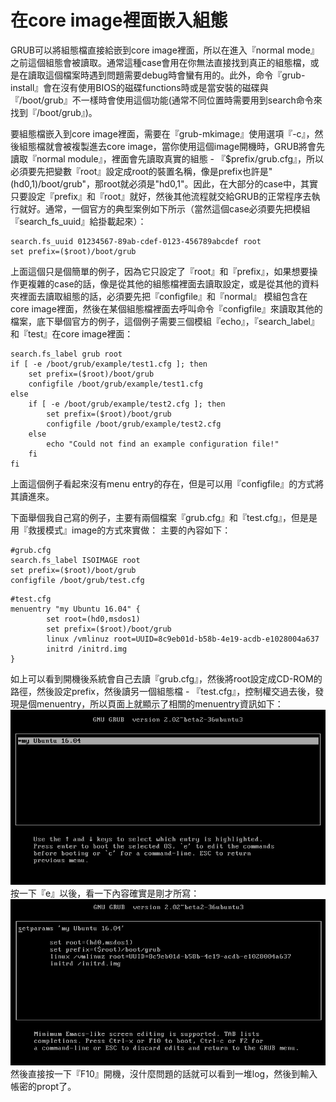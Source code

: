 # 在core image裡面嵌入組態
GRUB可以將組態檔直接給嵌到core image裡面，所以在進入『normal mode』之前這個組態會被讀取。通常這種case會用在你無法直接找到真正的組態檔，或是在讀取這個檔案時遇到問題需要debug時會蠻有用的。此外，命令『grub-install』會在沒有使用BIOS的磁碟functions時或是當安裝的磁碟與『/boot/grub』不一樣時會使用這個功能(通常不同位置時需要用到search命令來找到『/boot/grub』)。

要組態檔嵌入到core image裡面，需要在『grub-mkimage』使用選項『-c』，然後組態檔就會被複製進去core image，當你使用這個image開機時，GRUB將會先讀取『normal module』，裡面會先讀取真實的組態 - 『$prefix/grub.cfg』，所以必須要先把變數『root』設定成root的裝置名稱，像是prefix也許是"(hd0,1)/boot/grub"，那root就必須是"hd0,1"。因此，在大部分的case中，其實只要設定『prefix』和『root』就好，然後其他流程就交給GRUB的正常程序去執行就好。通常，一個官方的典型案例如下所示（當然這個case必須要先把模組『search_fs_uuid』給掛載起來）：

```
search.fs_uuid 01234567-89ab-cdef-0123-456789abcdef root
set prefix=($root)/boot/grub
```
上面這個只是個簡單的例子，因為它只設定了『root』和『prefix』，如果想要操作更複雜的case的話，像是從其他的組態檔裡面去讀取設定，或是從其他的資料夾裡面去讀取組態的話，必須要先把『configfile』和『normal』
模組包含在core image裡面，然後在某個組態檔裡面去呼叫命令『configfile』來讀取其他的檔案，底下舉個官方的例子，這個例子需要三個模組『echo』，『search_label』和『test』在core image裡面：
```
search.fs_label grub root
if [ -e /boot/grub/example/test1.cfg ]; then
    set prefix=($root)/boot/grub
    configfile /boot/grub/example/test1.cfg
else
    if [ -e /boot/grub/example/test2.cfg ]; then
        set prefix=($root)/boot/grub
        configfile /boot/grub/example/test2.cfg
    else
        echo "Could not find an example configuration file!"
    fi
fi
```
上面這個例子看起來沒有menu entry的存在，但是可以用『configfile』的方式將其讀進來。

下面舉個我自己寫的例子，主要有兩個檔案『grub.cfg』和『test.cfg』，但是是用『救援模式』image的方式來實做：
主要的內容如下：

```
#grub.cfg
search.fs_label ISOIMAGE root
set prefix=($root)/boot/grub
configfile /boot/grub/test.cfg
```

```
#test.cfg
menuentry "my Ubuntu 16.04" {
        set root=(hd0,msdos1)
        set prefix=($root)/boot/grub
        linux /vmlinuz root=UUID=8c9eb01d-b58b-4e19-acdb-e1028004a637
        initrd /initrd.img
}
```
如上可以看到開機後系統會自己去讀『grub.cfg』，然後將root設定成CD-ROM的路徑，然後設定prefix，然後讀另一個組態檔 - 『test.cfg』，控制權交過去後，發現是個menuentry，所以頁面上就顯示了相關的menuentry資訊如下：
![](Imgs/Config/config006.png)
按一下『e』以後，看一下內容確實是剛才所寫：
![](Imgs/Config/config007.png)
然後直接按一下『F10』開機，沒什麼問題的話就可以看到一堆log，然後到輸入帳密的propt了。










